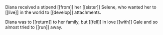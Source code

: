Diana received a stipend [[from]] her [[sister]] Selene, who wanted her to [[live]] in the world to [[develop]] attachments.  
  
Diana was to [[return]] to her family, but [[fell]] in love [[with]] Gale and so almost tried to [[run]] away.